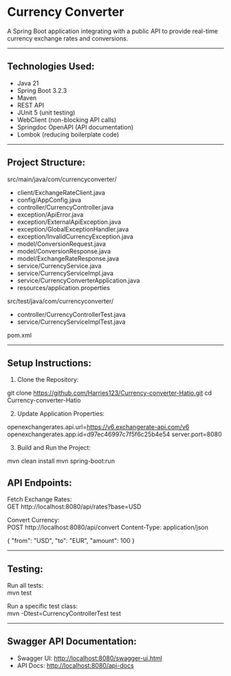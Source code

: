 # Currency Converter

A Spring Boot application integrating with a public API to provide real-time currency exchange rates and conversions.

---

## Technologies Used:
- Java 21  
- Spring Boot 3.2.3  
- Maven  
- REST API  
- JUnit 5 (unit testing)  
- WebClient (non-blocking API calls)  
- Springdoc OpenAPI (API documentation)  
- Lombok (reducing boilerplate code)  

---

## Project Structure:
src/main/java/com/currencyconverter/
- client/ExchangeRateClient.java  
- config/AppConfig.java  
- controller/CurrencyController.java  
- exception/ApiError.java  
- exception/ExternalApiException.java  
- exception/GlobalExceptionHandler.java  
- exception/InvalidCurrencyException.java  
- model/ConversionRequest.java  
- model/ConversionResponse.java  
- model/ExchangeRateResponse.java  
- service/CurrencyService.java  
- service/CurrencyServiceImpl.java  
- service/CurrencyConverterApplication.java  
- resources/application.properties  

src/test/java/com/currencyconverter/
- controller/CurrencyControllerTest.java  
- service/CurrencyServiceImplTest.java  

pom.xml  

---

## Setup Instructions:
1. Clone the Repository:  

git clone https://github.com/Harries123/Currency-converter-Hatio.git
cd Currency-converter-Hatio


2. Update Application Properties:  

openexchangerates.api.url=https://v6.exchangerate-api.com/v6
openexchangerates.app.id=d97ec46997c7f5f6c25b4e54
server.port=8080


3. Build and Run the Project:  

mvn clean install
mvn spring-boot:run

## API Endpoints:
Fetch Exchange Rates:  
GET http://localhost:8080/api/rates?base=USD

Convert Currency:  
POST http://localhost:8080/api/convert
Content-Type: application/json

{
"from": "USD",
"to": "EUR",
"amount": 100
}


---

## Testing:
Run all tests:  
mvn test


Run a specific test class:  
mvn -Dtest=CurrencyControllerTest test


---

## Swagger API Documentation:
- Swagger UI: [http://localhost:8080/swagger-ui.html](http://localhost:8080/swagger-ui.html)  
- API Docs: [http://localhost:8080/api-docs](http://localhost:8080/api-docs)  


